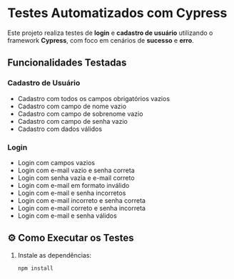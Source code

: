 # Testes Automatizados com Cypress

Este projeto realiza testes de **login** e **cadastro de usuário** utilizando o framework **Cypress**, com foco em cenários de **sucesso** e **erro**.

## Funcionalidades Testadas

### Cadastro de Usuário
- Cadastro com todos os campos obrigatórios vazios
- Cadastro com campo de nome vazio
- Cadastro com campo de sobrenome vazio
- Cadastro com campo de senha vazio
- Cadastro com dados válidos

### Login
- Login com campos vazios
- Login com e-mail vazio e senha correta
- Login com senha vazia e e-mail correto
- Login com e-mail em formato inválido
- Login com e-mail e senha incorretos
- Login com e-mail incorreto e senha correta
- Login com e-mail correto e senha incorreta
- Login com e-mail e senha válidos

## ⚙️ Como Executar os Testes

1. Instale as dependências:
   ```bash
   npm install
   ```
